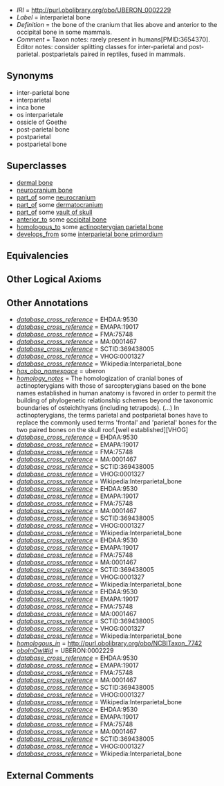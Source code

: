  * *IRI* = http://purl.obolibrary.org/obo/UBERON_0002229
 * *Label* = interparietal bone
 * *Definition* = the bone of the cranium that lies above and anterior to the occipital bone in some mammals.
 * *Comment* = Taxon notes: rarely present in humans[PMID:3654370]. Editor notes: consider splitting classes for inter-parietal and post-parietal. postparietals paired in reptiles, fused in mammals.

## Synonyms

 * inter-parietal bone
 * interparietal
 * inca bone
 * os interparietale
 * ossicle of Goethe
 * post-parietal bone
 * postparietal
 * postparietal bone

## Superclasses

 * [dermal bone](../../UBERON/07/UBERON_0008907.md)
 * [neurocranium bone](../../UBERON/64/UBERON_0011164.md)
 * [part_of](../../BFO/50/BFO_0000050.md) some [neurocranium](../../UBERON/03/UBERON_0001703.md)
 * [part_of](../../BFO/50/BFO_0000050.md) some [dermatocranium](../../UBERON/13/UBERON_0003113.md)
 * [part_of](../../BFO/50/BFO_0000050.md) some [vault of skull](../../UBERON/39/UBERON_0004339.md)
 * [anterior_to](../../BSPO/96/BSPO_0000096.md) some [occipital bone](../../UBERON/76/UBERON_0001676.md)
 * [homologous_to](../../RO/58/RO_0002158.md) some [actinopterygian parietal bone](../../UBERON/65/UBERON_0004865.md)
 * [develops_from](../../RO/02/RO_0002202.md) some [interparietal bone primordium](../../UBERON/51/UBERON_0006251.md)

## Equivalencies


## Other Logical Axioms


## Other Annotations

 * *[database_cross_reference](../../ef/oboInOwl#hasDbXref.md)* = EHDAA:9530
 * *[database_cross_reference](../../ef/oboInOwl#hasDbXref.md)* = EMAPA:19017
 * *[database_cross_reference](../../ef/oboInOwl#hasDbXref.md)* = FMA:75748
 * *[database_cross_reference](../../ef/oboInOwl#hasDbXref.md)* = MA:0001467
 * *[database_cross_reference](../../ef/oboInOwl#hasDbXref.md)* = SCTID:369438005
 * *[database_cross_reference](../../ef/oboInOwl#hasDbXref.md)* = VHOG:0001327
 * *[database_cross_reference](../../ef/oboInOwl#hasDbXref.md)* = Wikipedia:Interparietal_bone
 * *[has_obo_namespace](../../ce/oboInOwl#hasOBONamespace.md)* = uberon
 * *[homology_notes](../../UBPROP/03/UBPROP_0000003.md)* = The homologization of cranial bones of actinopterygians with those of sarcopterygians based on the bone names established in human anatomy is favored in order to permit the building of phylogenetic relationship schemes beyond the taxonomic boundaries of osteichthyans (including tetrapods). (...) In actinopterygians, the terms parietal and postparietal bones have to replace the commonly used terms 'frontal' and 'parietal' bones for the two paired bones on the skull roof.[well established][VHOG]
 * *[database_cross_reference](../../ef/oboInOwl#hasDbXref.md)* = EHDAA:9530
 * *[database_cross_reference](../../ef/oboInOwl#hasDbXref.md)* = EMAPA:19017
 * *[database_cross_reference](../../ef/oboInOwl#hasDbXref.md)* = FMA:75748
 * *[database_cross_reference](../../ef/oboInOwl#hasDbXref.md)* = MA:0001467
 * *[database_cross_reference](../../ef/oboInOwl#hasDbXref.md)* = SCTID:369438005
 * *[database_cross_reference](../../ef/oboInOwl#hasDbXref.md)* = VHOG:0001327
 * *[database_cross_reference](../../ef/oboInOwl#hasDbXref.md)* = Wikipedia:Interparietal_bone
 * *[database_cross_reference](../../ef/oboInOwl#hasDbXref.md)* = EHDAA:9530
 * *[database_cross_reference](../../ef/oboInOwl#hasDbXref.md)* = EMAPA:19017
 * *[database_cross_reference](../../ef/oboInOwl#hasDbXref.md)* = FMA:75748
 * *[database_cross_reference](../../ef/oboInOwl#hasDbXref.md)* = MA:0001467
 * *[database_cross_reference](../../ef/oboInOwl#hasDbXref.md)* = SCTID:369438005
 * *[database_cross_reference](../../ef/oboInOwl#hasDbXref.md)* = VHOG:0001327
 * *[database_cross_reference](../../ef/oboInOwl#hasDbXref.md)* = Wikipedia:Interparietal_bone
 * *[database_cross_reference](../../ef/oboInOwl#hasDbXref.md)* = EHDAA:9530
 * *[database_cross_reference](../../ef/oboInOwl#hasDbXref.md)* = EMAPA:19017
 * *[database_cross_reference](../../ef/oboInOwl#hasDbXref.md)* = FMA:75748
 * *[database_cross_reference](../../ef/oboInOwl#hasDbXref.md)* = MA:0001467
 * *[database_cross_reference](../../ef/oboInOwl#hasDbXref.md)* = SCTID:369438005
 * *[database_cross_reference](../../ef/oboInOwl#hasDbXref.md)* = VHOG:0001327
 * *[database_cross_reference](../../ef/oboInOwl#hasDbXref.md)* = Wikipedia:Interparietal_bone
 * *[database_cross_reference](../../ef/oboInOwl#hasDbXref.md)* = EHDAA:9530
 * *[database_cross_reference](../../ef/oboInOwl#hasDbXref.md)* = EMAPA:19017
 * *[database_cross_reference](../../ef/oboInOwl#hasDbXref.md)* = FMA:75748
 * *[database_cross_reference](../../ef/oboInOwl#hasDbXref.md)* = MA:0001467
 * *[database_cross_reference](../../ef/oboInOwl#hasDbXref.md)* = SCTID:369438005
 * *[database_cross_reference](../../ef/oboInOwl#hasDbXref.md)* = VHOG:0001327
 * *[database_cross_reference](../../ef/oboInOwl#hasDbXref.md)* = Wikipedia:Interparietal_bone
 * *[homologous_in](../../core#homologous/in/core#homologous_in.md)* = http://purl.obolibrary.org/obo/NCBITaxon_7742
 * *[oboInOwl#id](../../id/oboInOwl#id.md)* = UBERON:0002229
 * *[database_cross_reference](../../ef/oboInOwl#hasDbXref.md)* = EHDAA:9530
 * *[database_cross_reference](../../ef/oboInOwl#hasDbXref.md)* = EMAPA:19017
 * *[database_cross_reference](../../ef/oboInOwl#hasDbXref.md)* = FMA:75748
 * *[database_cross_reference](../../ef/oboInOwl#hasDbXref.md)* = MA:0001467
 * *[database_cross_reference](../../ef/oboInOwl#hasDbXref.md)* = SCTID:369438005
 * *[database_cross_reference](../../ef/oboInOwl#hasDbXref.md)* = VHOG:0001327
 * *[database_cross_reference](../../ef/oboInOwl#hasDbXref.md)* = Wikipedia:Interparietal_bone
 * *[database_cross_reference](../../ef/oboInOwl#hasDbXref.md)* = EHDAA:9530
 * *[database_cross_reference](../../ef/oboInOwl#hasDbXref.md)* = EMAPA:19017
 * *[database_cross_reference](../../ef/oboInOwl#hasDbXref.md)* = FMA:75748
 * *[database_cross_reference](../../ef/oboInOwl#hasDbXref.md)* = MA:0001467
 * *[database_cross_reference](../../ef/oboInOwl#hasDbXref.md)* = SCTID:369438005
 * *[database_cross_reference](../../ef/oboInOwl#hasDbXref.md)* = VHOG:0001327
 * *[database_cross_reference](../../ef/oboInOwl#hasDbXref.md)* = Wikipedia:Interparietal_bone

## External Comments

